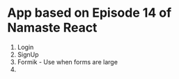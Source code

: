 # App based on Episode 14 of Namaste React

1. Login
2. SignUp
3. Formik - Use when forms are large
4.